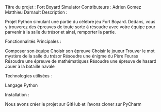 Titre du projet : Fort Boyard Simulator 
Contributeurs : Adrien Gomez
		 Matthieu Darnault
Description : 

Projet Python simulant une partie du célèbre jeu Fort Boyard. Dedans, vous y trouverez des épreuves de toute sorte à résoudre avec votre équipe pour parvenir à la salle du trésor et ainsi, remporter la partie.

Fonctionnalités Principales : 

Composer son équipe
Choisir son épreuve
Choisir le joueur
Trouver le mot mystère de la salle du trésor
Résoudre une énigme du Père Fouras
Résoudre une épreuve de mathématiques
Résoudre une épreuve de hasard
Jouer à la bataille navale

Technologies utilisées : 

Langage Python

Installation :

Nous avons créer le projet sur GitHub et l’avons cloner sur PyCharm
